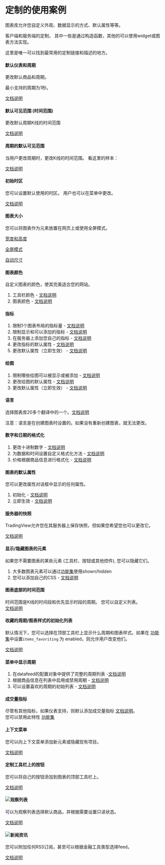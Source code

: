 # 定制的使用案例

图表库允许您自定义外观、数据显示的方式、默认属性等等。

客户端和服务端的定制， 其中一些是通过构造函数，其他的可以使用widget或图表方法实现。

这里是唯一可以找到最常用的定制链接和描述的地方。

#### 默认仪表和周期

更改默认商品和周期。

最小支持的周期为1秒。

[文档说明](/book/Widget-Constructor.md#symbol-interval-mandatory)

#### 默认可见范围 \(时间范围\)

更改默认周期K线的时间范围

[文档说明](/book/Widget-Constructor.md#timeframe)

#### 周期的默认可见范围

当用户更改周期时，更改K线的时间范围。 看这里的样本：

[文档说明](/book/Chart-Methods.md#onintervalchanged)

#### 初始时区

您可以设置默认使用的时区。 用户也可以在菜单中更改。

[文档说明](/book/Widget-Constructor.md#timezone-)

#### 图表大小

您可以将图表作为元素放置在网页上或使用全屏模式。

[宽度和高度](/book/Widget-Constructor.md#width-height)

[全屏模式](/book/Widget-Constructor.md#fullscreen)

[自动尺寸](/book/Widget-Constructor.md#autosize)

#### 图表颜色

自定义图表的颜色，使其完美适合您的网站。

1. 工具栏颜色 - [文档说明](/book/Widget-Constructor.md#toolbar)
2. 图表颜色 - [文档说明](/book/Widget-Constructor.md#overrides)

#### 指标

1. 限制1个图表布局的指标量 -  [文档说明](/book/Widget-Constructor.md#studycountlimit)
2. 限制显示和可以添加的指标 - [文档说明](/book/Widget-Constructor.md#studiesaccess)
3. 在服务器上添加您自己的指标 - [文档说明](/book/Creating-Custom-Studies.md)
4. 更改指标的默认属性 - [文档说明](/book/Widget-Constructor.md#studiesoverrides)
5. 更改默认属性（立即生效） - [文档说明](/book/Widget-Methods.md#applystudiesoverridesoverrides)

#### 绘图

1. 限制哪些绘图可以被显示或被添加 - [文档说明](/book/Widget-Constructor.md#drawingsaccess)
2. 更改绘图的默认属性 - [文档说明](/book/Widget-Constructor.md#overrides)
3. 更改默认属性（立即生效） - [文档说明](/book/Widget-Methods.md#applyoverridesoverrides)

#### 语言

选择图表库20多个翻译中的一个。[文档说明](/book/Widget-Constructor.md#locale)

注意：语言是在创建图表时设置的。如果没有重新创建图表，就无法更改。

#### 数字和日期的格式化

1. 更改十进制数字 - [文档说明](/book/Widget-Constructor.md#numericformatting)
2. 为数据和时间设置自定义格式化方法 - [文档说明](/book/Widget-Constructor.md#customformatters)
3. 价格根据商品信息进行格式化 - [文档说明](/book/Symbology.md#minmov最小波动-pricescale价格精度-minmove2-fractional分数)

#### 图表的默认属性

您可以更改属性对话框中显示的任何属性。

1. 初始化 - [文档说明](/book/Widget-Constructor.md#overrides)
2. 立即生效 - [文档说明](/book/Widget-Methods.md#applyoverridesoverrides)

#### 服务器的快照

TradingView允许您在其服务器上保存快照，但如果您希望您也可以更改它。

[文档说明](/book/Widget-Constructor.md#snapshoturl)

#### 显示/隐藏图表的元素

如果您不需要图表的某些元素 \(工具栏、按钮或其他控件\), 您可以隐藏它们。

1. 大多数图表元素可以通过[功能集](/book/Featuresets.md)使用shown/hidden 
2. 您可以添加自己的CSS - [文档说明](/book/Widget-Constructor.md#loadlastchart)

#### 图表底部的时间范围

时间范围是K线的时间段和优先显示时段的周期。 您可以自定义列表。  
[文档说明](/book/Widget-Constructor.md#timeframes)

#### 收藏的周期/图表样式的初始化列表

默认情况下，您可以选择在顶部工具栏上显示什么周期和图表样式。如果在 [功能集](/book/Featuresets.md)中设置`items_favoriting` 为 enabled，则允许用户改变他们。

[文档说明](/book/Widget-Constructor.md#favorites)

#### 菜单中显示周期

1. 在datafeed的配置对象中提供了完整的周期列表 -[文档说明](/book/JS-Api.md#supportedresolutions)
2. 根据商品信息在列表中启用或禁用周期 - [文档说明](/book/Symbology.md#supportedresolutions)
3. 可以设置喜欢的周期的初始列表 - [文档说明](/book/Widget-Constructor.md#favorites)

#### 成交量指标

尽管有其他指标，如果仪表支持，则默认添加成交量指标 [文档说明](/book/Symbology.md#hasnovolume)。  
您可以禁用此特性 [功能集](/book/Featuresets.md)

#### 上下文菜单

您可以向上下文菜单添加新元素或隐藏现有项目。

[文档说明](/book/Widget-Methods.md#oncontextmenucallback)

#### 定制工具栏上的按钮

您可以将自己的按钮添加到图表的顶部工具栏上。

[文档说明](/book/Widget-Methods.md#createbuttonoptions)

#### ![](/images/trading.png)观察列表

可以为观察列表选择默认商品，并根据需要设置只读状态。

[文档说明](/book/Widget-Constructor.md#组件工具栏)

#### ![](/images/trading.png)新闻资讯

您可以附加任何RSS订阅，甚至可以根据金融工具类型选择feed。

[文档说明](/book/Widget-Constructor.md#rssnewsfeed)


